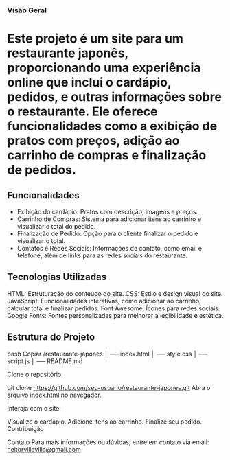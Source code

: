 ### Visão Geral

# Este projeto é um site para um restaurante japonês, proporcionando uma experiência online que inclui o cardápio, pedidos, e outras informações sobre o restaurante. Ele oferece funcionalidades como a exibição de pratos com preços, adição ao carrinho de compras e finalização de pedidos.

## Funcionalidades
- Exibição do cardápio: Pratos com descrição, imagens e preços.
- Carrinho de Compras: Sistema para adicionar itens ao carrinho e visualizar o total do pedido.
- Finalização de Pedido: Opção para o cliente finalizar o pedido e visualizar o total.
- Contatos e Redes Sociais: Informações de contato, como email e telefone, além de links para as redes sociais do restaurante.

## Tecnologias Utilizadas
HTML: Estruturação do conteúdo do site.
CSS: Estilo e design visual do site.
JavaScript: Funcionalidades interativas, como adicionar ao carrinho, calcular total e finalizar pedidos.
Font Awesome: Ícones para redes sociais.
Google Fonts: Fontes personalizadas para melhorar a legibilidade e estética.

## Estrutura do Projeto
bash
Copiar
/restaurante-japones
│ ── index.html
│ ── style.css
│ ── script.js
│ ── README.md


Clone o repositório:

git clone https://github.com/seu-usuario/restaurante-japones.git
Abra o arquivo index.html no navegador.

Interaja com o site:

Visualize o cardápio.
Adicione itens ao carrinho.
Finalize seu pedido.
Contribuição

Contato
Para mais informações ou dúvidas, entre em contato via email: heitorvillavilla@gmail.com